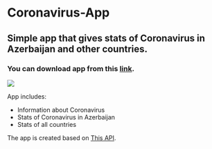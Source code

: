 # Coronavirus-App

## Simple app that gives stats of Coronavirus in Azerbaijan and other countries. 
### You can download app from this [link](https://drive.google.com/file/d/18h4fMxxp9vpwEzHOFECPKdrXl5NltxUF/view?usp=sharing).

![](video.if)

App includes:

- Information about Coronavirus
- Stats of Coronavirus in Azerbaijan
- Stats of all countries



The app is created based on [This API](https://github.com/Maharramoff/coronavirus-cases-worldwide).
